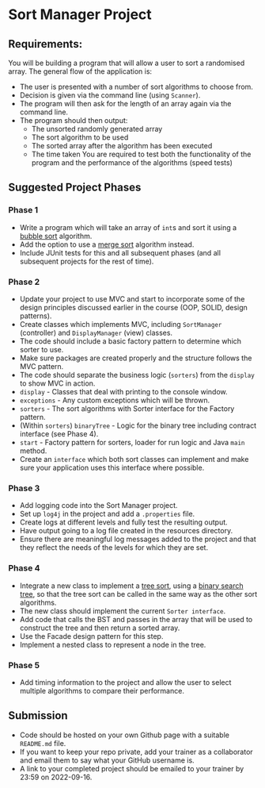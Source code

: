 # Sort Manager Project

## Requirements:

You will be building a program that will allow a user to sort a randomised array. The general flow of the application is:
- The user is presented with a number of sort algorithms to choose from.
- Decision is given via the command line (using ```Scanner```).
- The program will then ask for the length of an array again via the command line.
- The program should then output:
    - The unsorted randomly generated array
    - The sort algorithm to be used
    - The sorted array after the algorithm has been executed
    - The time taken
      You are required to test both the functionality of the program and the performance of the algorithms (speed tests)

## Suggested Project Phases

### Phase 1
- Write a program which will take an array of ```int```s and sort it using a [bubble sort](https://en.wikipedia.org/wiki/Bubble_sort) algorithm.
- Add the option to use a [merge sort](https://en.wikipedia.org/wiki/Merge_sort) algorithm instead.
- Include JUnit tests for this and all subsequent phases (and all subsequent projects for the rest of time).

### Phase 2
- Update your project to use MVC and start to incorporate some of the design principles discussed earlier in the course (OOP, SOLID, design patterns).
- Create classes which implements MVC, including ```SortManager``` (controller) and ```DisplayManager``` (view) classes.
- The code should include a basic factory pattern to determine which sorter to use.
- Make sure packages are created properly and the structure follows the MVC pattern.
- The code should separate the business logic (```sorters```) from the ```display``` to show MVC in action.
- ```display``` - Classes that deal with printing to the console window.
- ```exceptions``` - Any custom exceptions which will be thrown.
- ```sorters``` - The sort algorithms with Sorter interface for the Factory pattern.
- (Within ```sorters```) ```binaryTree``` - Logic for the binary tree including contract interface (see Phase 4).
- ```start``` - Factory pattern for sorters, loader for run logic and Java ```main``` method.
- Create an ```interface``` which both sort classes can implement and make sure your application uses this interface where possible.

### Phase 3
- Add logging code into the Sort Manager project.
- Set up ```log4j``` in the project and add a ```.properties``` file.
- Create logs at different levels and fully test the resulting output.
- Have output going to a log file created in the resources directory.
- Ensure there are meaningful log messages added to the project and that they reflect the needs of the levels for which they are set.

### Phase 4
- Integrate a new class to implement a [tree sort](https://en.wikipedia.org/wiki/Tree_sort), using a [binary search tree](https://en.wikipedia.org/wiki/Binary_search_tree), so that the tree sort can be called in the same way as the other sort algorithms.
- The new class should implement the current ```Sorter interface```.
- Add code that calls the BST and passes in the array that will be used to construct the tree and then return a sorted array.
- Use the Facade design pattern for this step.
- Implement a nested class to represent a node in the tree.

### Phase 5
- Add timing information to the project and allow the user to select multiple algorithms to compare their performance.

## Submission
- Code should be hosted on your own Github page with a suitable ```README.md``` file.
- If you want to keep your repo private, add your trainer as a collaborator and email them to say what your GitHub username is.
- A link to your completed project should be emailed to your trainer by 23:59 on 2022-09-16.